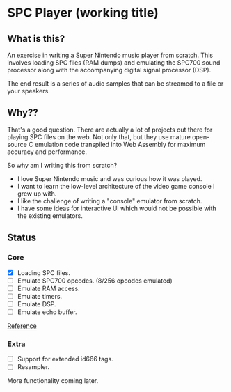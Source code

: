 # SPC Player (working title)

## What is this?

An exercise in writing a Super Nintendo music player from scratch. This involves loading SPC files (RAM dumps) and emulating the SPC700 sound processor along with the accompanying digital signal processor (DSP).

The end result is a series of audio samples that can be streamed to a file or your speakers.

## Why??

That's a good question. There are actually a lot of projects out there for playing SPC files on the web. Not only that, but they use mature open-source C emulation code transpiled into Web Assembly for maximum accuracy and performance.

So why am I writing this from scratch?

* I love Super Nintendo music and was curious how it was played.
* I want to learn the low-level architecture of the video game console I grew up with.
* I like the challenge of writing a "console" emulator from scratch.
* I have some ideas for interactive UI which would not be possible with the existing emulators.

## Status

### Core

- [x] Loading SPC files.
- [ ] Emulate SPC700 opcodes. (8/256 opcodes emulated)
- [ ] Emulate RAM access.
- [ ] Emulate timers.
- [ ] Emulate DSP.
- [ ] Emulate echo buffer.

[Reference](https://wiki.superfamicom.org/spc700-reference)

### Extra

- [ ] Support for extended id666 tags.
- [ ] Resampler.

More functionality coming later.
